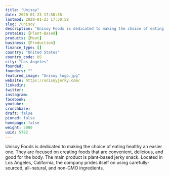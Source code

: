 ```yaml
---
title: "Unisoy"
date: 2020-01-23 17:50:58
lastmod: 2020-01-23 17:50:58
slug: /unisoy
description: "Unisoy Foods is dedicated to making the choice of eating healthy an easier one. They are focused on creating foods that are convenient, delicious, and good for the body.  The main product is plant-based jerky snack. Located in Los Angeles, California, the company prides itself on using carefully-sourced, all-natural, and non-GMO ingredients."
proteins: [Plant-Based]
products: [Meat]
business: [Production]
finance_type: []
country: "United States"
country_code: US
city: "Los Angeles"
founded: 
founders: ""
featured_image: "Unisoy logo.jpg"
website: https://unisoyjerky.com/
linkedin: 
twitter: 
instagram: 
facebook: 
youtube: 
crunchbase: 
draft: false
pinned: false
homepage: false
weight: 5000
uuid: 5782
---
```

Unisoy Foods is dedicated to making the choice of eating healthy an easier one. They are focused on creating foods that are convenient, delicious, and good for the body.  The main product is plant-based jerky snack. Located in Los Angeles, California, the company prides itself on using carefully-sourced, all-natural, and non-GMO ingredients.

